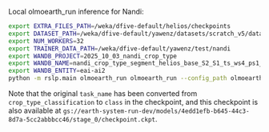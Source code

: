Local olmoearth_run inference for Nandi:
```bash
export EXTRA_FILES_PATH=/weka/dfive-default/helios/checkpoints
export DATASET_PATH=/weka/dfive-default/yawenz/datasets/scratch_v5/dataset_0
export NUM_WORKERS=32
export TRAINER_DATA_PATH=/weka/dfive-default/yawenz/test/nandi
export WANDB_PROJECT=2025_10_03_nandi_crop_type
export WANDB_NAME=nandi_crop_type_segment_helios_base_S2_S1_ts_ws4_ps1_bs8_add_annotations_2
export WANDB_ENTITY=eai-ai2
python -m rslp.main olmoearth_run olmoearth_run --config_path olmoearth_run_data/nandi/inference --scratch_path /weka/dfive-default/yawenz/datasets/scratch_v5/ --checkpoint_path /weka/dfive-default/yawenz/test/checkpoints/last_rewritten.ckpt
```
Note that the original `task_name` has been converted from `crop_type_classification` to `class` in the checkpoint, and this checkpoint is also available at `gs://earth-system-run-dev/models/4edd1efb-b645-44c3-8d7a-5cc2abbbcc46/stage_0/checkpoint.ckpt`.
